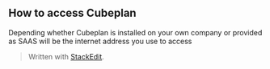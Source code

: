 ## How to access Cubeplan
Depending whether Cubeplan is installed on your own company or provided as SAAS will be the internet address you use to access  
> Written with [StackEdit](https://stackedit.io/).
<!--stackedit_data:
eyJoaXN0b3J5IjpbLTE4ODQxNzY4NjNdfQ==
-->